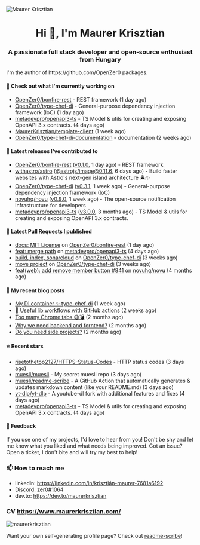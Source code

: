 ![Maurer Krisztian](https://user-images.githubusercontent.com/48491140/201497104-1836aea0-27cc-42fa-909c-26219dda6d61.png)

<h1 align="center">Hi 👋, I'm Maurer Krisztian</h1>
<h3 align="center">A passionate full stack developer and open-source enthusiast from Hungary</h3>
I'm the author of https://github.com/OpenZer0 packages.

#### 👷 Check out what I'm currently working on

- [OpenZer0/bonfire-rest](https://github.com/OpenZer0/bonfire-rest) - REST framework (1 day ago)
- [OpenZer0/type-chef-di](https://github.com/OpenZer0/type-chef-di) -  General-purpose dependency injection framework (IoC) (1 day ago)
- [metadevpro/openapi3-ts](https://github.com/metadevpro/openapi3-ts) - TS Model &amp; utils for creating and exposing OpenAPI 3.x contracts. (4 days ago)
- [MaurerKrisztian/template-client](https://github.com/MaurerKrisztian/template-client) (1 week ago)
- [OpenZer0/type-chef-di-documentation](https://github.com/OpenZer0/type-chef-di-documentation) - documentation (2 weeks ago)

#### 🔭 Latest releases I've contributed to

- [OpenZer0/bonfire-rest](https://github.com/OpenZer0/bonfire-rest) ([v0.1.0](https://github.com/OpenZer0/bonfire-rest/releases/tag/v0.1.0), 1 day ago) - REST framework
- [withastro/astro](https://github.com/withastro/astro) ([@astrojs/image@0.11.6](https://github.com/withastro/astro/releases/tag/%40astrojs/image%400.11.6), 6 days ago) - Build faster websites with Astro&#39;s next-gen island architecture 🏝✨
- [OpenZer0/type-chef-di](https://github.com/OpenZer0/type-chef-di) ([v0.3.1](https://github.com/OpenZer0/type-chef-di/releases/tag/v0.3.1), 1 week ago) -  General-purpose dependency injection framework (IoC)
- [novuhq/novu](https://github.com/novuhq/novu) ([v0.9.0](https://github.com/novuhq/novu/releases/tag/v0.9.0), 1 week ago) - The open-source notification infrastructure for developers
- [metadevpro/openapi3-ts](https://github.com/metadevpro/openapi3-ts) ([v3.0.0](https://github.com/metadevpro/openapi3-ts/releases/tag/v3.0.0), 3 months ago) - TS Model &amp; utils for creating and exposing OpenAPI 3.x contracts.

#### 🔨 Latest Pull Requests I published

- [docs: MIT License](https://github.com/OpenZer0/bonfire-rest/pull/3) on [OpenZer0/bonfire-rest](https://github.com/OpenZer0/bonfire-rest) (1 day ago)
- [feat: merge path](https://github.com/metadevpro/openapi3-ts/pull/91) on [metadevpro/openapi3-ts](https://github.com/metadevpro/openapi3-ts) (4 days ago)
- [build, index, sonarcloud](https://github.com/OpenZer0/type-chef-di/pull/2) on [OpenZer0/type-chef-di](https://github.com/OpenZer0/type-chef-di) (3 weeks ago)
- [move project](https://github.com/OpenZer0/type-chef-di/pull/1) on [OpenZer0/type-chef-di](https://github.com/OpenZer0/type-chef-di) (3 weeks ago)
- [feat(web): add remove member button #841](https://github.com/novuhq/novu/pull/888) on [novuhq/novu](https://github.com/novuhq/novu) (4 months ago)

#### 📜 My recent blog posts

- [My DI container ✨ type-chef-di](https://dev.to/maurerkrisztian/my-di-container-type-chef-di-23ol) (1 week ago)
- [🔨 Useful lib workflows with GitHub actions](https://dev.to/maurerkrisztian/useful-lib-workflows-with-github-actions-3k01) (2 weeks ago)
- [Too many Chrome tabs 😩💣](https://dev.to/maurerkrisztian/too-many-chrome-tabs-57a2) (2 months ago)
- [Why we need backend and forntend?](https://dev.to/maurerkrisztian/why-we-need-backend-and-forntend-454k) (2 months ago)
- [Do you need side projects?](https://dev.to/maurerkrisztian/do-you-need-side-projects-2n26) (2 months ago)

#### ⭐ Recent stars

- [risetothetop2127/HTTPS-Status-Codes](https://github.com/risetothetop2127/HTTPS-Status-Codes) - HTTP status codes (3 days ago)
- [muesli/muesli](https://github.com/muesli/muesli) - My secret muesli repo (3 days ago)
- [muesli/readme-scribe](https://github.com/muesli/readme-scribe) - A GitHub Action that automatically generates &amp; updates markdown content (like your README.md) (3 days ago)
- [yt-dlp/yt-dlp](https://github.com/yt-dlp/yt-dlp) - A youtube-dl fork with additional features and fixes (4 days ago)
- [metadevpro/openapi3-ts](https://github.com/metadevpro/openapi3-ts) - TS Model &amp; utils for creating and exposing OpenAPI 3.x contracts. (4 days ago)

#### 💬 Feedback

If you use one of my projects, I'd love to hear from you! Don't be shy and let me know what you liked
and what needs being improved. Got an issue? Open a ticket, I don't bite and will try my best to help!

### 📫 How to reach me
- linkedin: https://linkedin.com/in/krisztián-maurer-7681a6192
- Discord: <a href="https://discord.com/users/zer0#1064"> zer0#1064</a>
- dev.to: https://dev.to/maurerkrisztian

### CV https://www.maurerkrisztian.com/

<p><img align="center" src="https://github-readme-streak-stats.herokuapp.com/?user=maurerkrisztian&" alt="maurerkrisztian" /></p>

Want your own self-generating profile page? Check out [readme-scribe](https://github.com/muesli/readme-scribe)!
